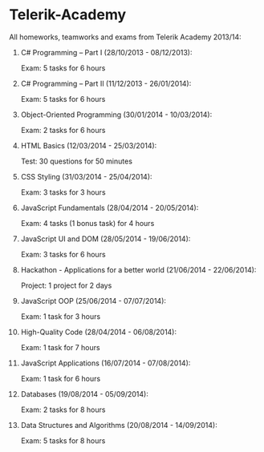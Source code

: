 Telerik-Academy
===============

All homeworks, teamworks and exams from Telerik Academy 2013/14:

01. C# Programming – Part I (28/10/2013 - 08/12/2013):

	Exam: 5 tasks for 6 hours

02. C# Programming – Part II (11/12/2013 - 26/01/2014):

	Exam: 5 tasks for 6 hours
	
03. Object-Oriented Programming (30/01/2014 - 10/03/2014):

	Exam: 2 tasks for 6 hours
	
04. HTML Basics (12/03/2014 - 25/03/2014):

	Test: 30 questions for 50 minutes
	
05. CSS Styling (31/03/2014 - 25/04/2014):

	Exam: 3 tasks for 3 hours
	
06. JavaScript Fundamentals (28/04/2014 - 20/05/2014):

	Exam: 4 tasks (1 bonus task) for 4 hours
	
07. JavaScript UI and DOM (28/05/2014 - 19/06/2014):

	Exam: 3 tasks for 6 hours
	
08. Hackathon - Applications for a better world (21/06/2014 - 22/06/2014):

	Project: 1 project for 2 days
	
09. JavaScript OOP (25/06/2014 - 07/07/2014):

	Exam: 1 task for 3 hours
	
10. High-Quality Code (28/04/2014 - 06/08/2014):

	Exam: 1 task for 7 hours
	
11. JavaScript Applications (16/07/2014 - 07/08/2014):

	Exam: 1 task for 6 hours
	
12. Databases (19/08/2014 - 05/09/2014):

	Exam: 2 tasks for 8 hours
	
13. Data Structures and Algorithms (20/08/2014 - 14/09/2014):

	Exam: 5 tasks for 8 hours